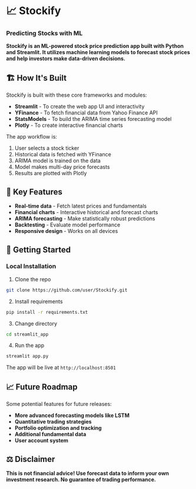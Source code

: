 # 📈 **Stockify**

### **Predicting Stocks with ML**

**Stockify is an ML-powered stock price prediction app built with Python and Streamlit. It utilizes machine learning models to forecast stock prices and help investors make data-driven decisions.**

## 🏗️ **How It's Built**

Stockify is built with these core frameworks and modules:

- **Streamlit** - To create the web app UI and interactivity
- **YFinance** - To fetch financial data from Yahoo Finance API
- **StatsModels** - To build the ARIMA time series forecasting model
- **Plotly** - To create interactive financial charts

The app workflow is:

1. User selects a stock ticker
2. Historical data is fetched with YFinance
3. ARIMA model is trained on the data
4. Model makes multi-day price forecasts
5. Results are plotted with Plotly

## 🎯 **Key Features**

- **Real-time data** - Fetch latest prices and fundamentals
- **Financial charts** - Interactive historical and forecast charts
- **ARIMA forecasting** - Make statistically robust predictions
- **Backtesting** - Evaluate model performance
- **Responsive design** - Works on all devices

## 🚀 **Getting Started**

### **Local Installation**

1. Clone the repo

```bash
git clone https://github.com/user/Stockify.git
```

2. Install requirements

```bash
pip install -r requirements.txt
```

3. Change directory

```bash
cd streamlit_app
```

4. Run the app

```bash
streamlit app.py
```

The app will be live at `http://localhost:8501`

## 📈 **Future Roadmap**

Some potential features for future releases:

- **More advanced forecasting models like LSTM**
- **Quantitative trading strategies**
- **Portfolio optimization and tracking**
- **Additional fundamental data**
- **User account system**

## **⚖️ Disclaimer**

**This is not financial advice! Use forecast data to inform your own investment research. No guarantee of trading performance.**
